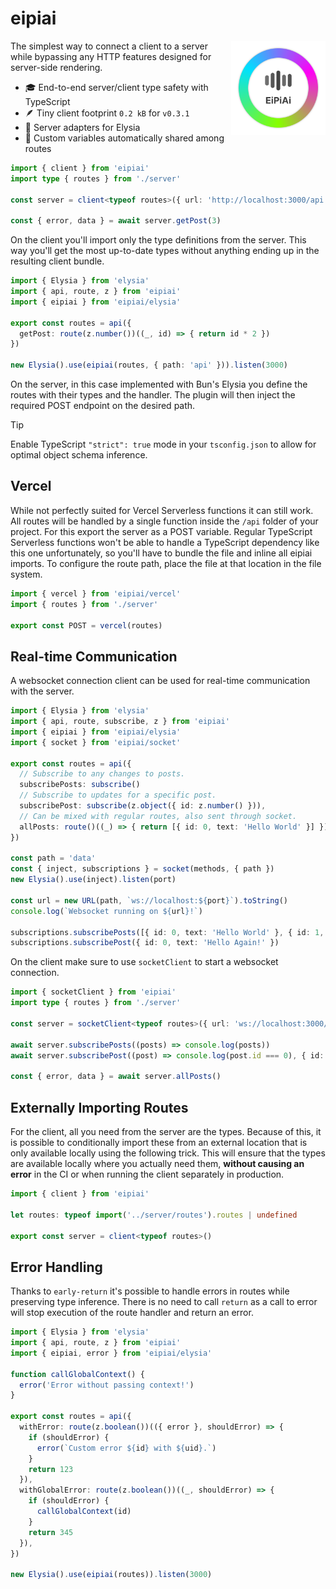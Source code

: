 # eipiai

<img align="right" src="https://github.com/tobua/eipiai/raw/main/logo.png" width="30%" alt="eipiai Logo" />

The simplest way to connect a client to a server while bypassing any HTTP features designed for server-side rendering.

- 🎓 End-to-end server/client type safety with TypeScript
- 🪶 Tiny client footprint `0.2 kB` for `v0.3.1`
- 💯 Server adapters for Elysia
- 🌳 Custom variables automatically shared among routes

```ts
import { client } from 'eipiai'
import type { routes } from './server'

const server = client<typeof routes>({ url: 'http://localhost:3000/api' })

const { error, data } = await server.getPost(3)
```

On the client you'll import only the type definitions from the server. This way you'll get the most up-to-date types without anything ending up in the resulting client bundle.

```ts
import { Elysia } from 'elysia'
import { api, route, z } from 'eipiai'
import { eipiai } from 'eipiai/elysia'

export const routes = api({
  getPost: route(z.number())((_, id) => { return id * 2 })
})

new Elysia().use(eipiai(routes, { path: 'api' })).listen(3000)
```

On the server, in this case implemented with Bun's Elysia you define the routes with their types and the handler. The plugin will then inject the required POST endpoint on the desired path.

> [!TIP]
> Enable TypeScript `"strict": true` mode in your `tsconfig.json` to allow for optimal object schema inference.

## Vercel

While not perfectly suited for Vercel Serverless functions it can still work. All routes will be handled by a single function inside the `/api` folder of your project. For this export the server as a POST variable. Regular TypeScript Serverless functions won't be able to handle a TypeScript dependency like this one unfortunately, so you'll have to bundle the file and inline all eipiai imports. To configure the route path, place the file at that location in the file system.

```ts
import { vercel } from 'eipiai/vercel'
import { routes } from './server'

export const POST = vercel(routes)
```

## Real-time Communication

A websocket connection client can be used for real-time communication with the server.

```ts
import { Elysia } from 'elysia'
import { api, route, subscribe, z } from 'eipiai'
import { eipiai } from 'eipiai/elysia'
import { socket } from 'eipiai/socket'

export const routes = api({
  // Subscribe to any changes to posts.
  subscribePosts: subscribe()
  // Subscribe to updates for a specific post.
  subscribePost: subscribe(z.object({ id: z.number() })),
  // Can be mixed with regular routes, also sent through socket.
  allPosts: route()((_) => { return [{ id: 0, text: 'Hello World' }] })
})

const path = 'data'
const { inject, subscriptions } = socket(methods, { path })
new Elysia().use(inject).listen(port)

const url = new URL(path, `ws://localhost:${port}`).toString()
console.log(`Websocket running on ${url}!`)

subscriptions.subscribePosts([{ id: 0, text: 'Hello World' }, { id: 1, text: 'Hello Again!' }])
subscriptions.subscribePost({ id: 0, text: 'Hello Again!' })
```

On the client make sure to use `socketClient` to start a websocket connection.

```ts
import { socketClient } from 'eipiai'
import type { routes } from './server'

const server = socketClient<typeof routes>({ url: 'ws://localhost:3000/api' })

await server.subscribePosts((posts) => console.log(posts))
await server.subscribePost((post) => console.log(post.id === 0), { id: 0 })

const { error, data } = await server.allPosts()
```

## Externally Importing Routes

For the client, all you need from the server are the types. Because of this, it is possible to conditionally import these from an external location that is only available locally using the following trick. This will ensure that the types are available locally where you actually need them, **without causing an error** in the CI or when running the client separately in production.

```ts
import { client } from 'eipiai'

let routes: typeof import('../server/routes').routes | undefined

export const server = client<typeof routes>()
```

## Error Handling

Thanks to `early-return` it's possible to handle errors in routes while preserving type inference. There is no need to call `return` as a call to error will stop execution of the route handler and return an error.

```ts
import { Elysia } from 'elysia'
import { api, route, z } from 'eipiai'
import { eipiai, error } from 'eipiai/elysia'

function callGlobalContext() {
  error('Error without passing context!')
}

export const routes = api({
  withError: route(z.boolean())(({ error }, shouldError) => {
    if (shouldError) {
      error(`Custom error ${id} with ${uid}.`)
    }
    return 123
  }),
  withGlobalError: route(z.boolean())((_, shouldError) => {
    if (shouldError) {
      callGlobalContext(id)
    }
    return 345
  }),
})

new Elysia().use(eipiai(routes)).listen(3000)
```
